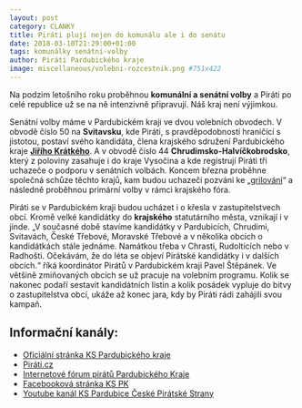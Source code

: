 ```yaml
---
layout: post
category: CLANKY
title: Piráti plují nejen do komunálu ale i do senátu
date: 2018-03-10T21:29:00+01:00
tags: komunálky senátní-volby
author: Piráti Pardubického kraje
image: miscellaneous/volebni-rozcestnik.png #751x422
---
```



Na podzim letošního roku proběhnou **komunální a senátní volby** a Piráti po celé republice už se na ně intenzivně připravují. Náš kraj není výjimkou.


Senátní volby máme v Pardubickém kraji ve dvou volebních obvodech. V obvodě číslo 50 na **Svitavsku**, kde Piráti, s pravděpodobností hraničící s jistotou, postaví svého kandidáta, člena krajského sdružení Pardubického kraje **[Jiřího Krátkého][6]**. A v obvodě číslo 44 **Chrudimsko-Halvíčkobrodsko**, který z poloviny zasahuje i do kraje Vysočina a kde registrují Piráti tři uchazeče o podporu v senátních volbách. Koncem března proběhne společná schůze těchto krajů, kam budou uchazeči pozváni ke „[grilování][7]“ a následně proběhnou primární volby v rámci krajského fóra.


Piráti se v Pardubickém kraji budou ucházet i o křesla v zastupitelstvech obcí. Kromě velké kandidátky do **krajského** statutárního města, vznikají i v jinde. „V současné době stavíme kandidátky v Pardubicích, Chrudimi, Svitavách, České Třebové, Moravské Třebové a v několika obcích o kandidátkách stále jednáme. Namátkou třeba v Chrasti, Rudolticích nebo v Radhošti. Očekávám, že do léta se objeví Pirátské kandidátky i v dalších obcích.“ říká koordinátor Pirátů v Pardubickém kraji Pavel Štěpánek. Ve většině zmiňovaných obcích se už pracuje na volebním programu. Kolik se nakonec podaří sestavit kandidátních listin a kolik posádek vypluje do bitvy o zastupitelstva obcí, ukáže až konec jara, kdy by Piráti rádi zahájili svou kampaň.



Informační kanály:
------------------
* [Oficiální stránka KS Pardubického kraje][1]
* [Piráti.cz][2]
* [Internetové fórum pirátů Pardubického Kraje][3]
* [Facebooková stránka KS PK][4]
* [Youtube kanál KS Pardubice České Pirátské Strany][5]

[1]: https://pardubicky.pirati.cz/
[2]: https://www.pirati.cz
[3]: https://forum.pirati.cz/pardubicky-kraj-f85/
[4]: https://www.facebook.com/pages/Pir%C3%A1ti-Pardubick%C3%BD-kraj/161396423900274?ref=ts&fref=ts
[5]: https://www.youtube.com/channel/UC_DPWuE5dPRXl7blykCKmmg
[6]: https://wiki.pirati.cz/lide/Jiri_Kratky
[7]: https://forum.pirati.cz/viewtopic.php?f=85&t=39635&sid=ebdaeac6de8d143404a9cd8ac0526e24
